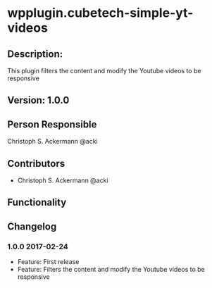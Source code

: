 # wpplugin.cubetech-simple-yt-videos

## Description:

This plugin filters the content and modify the Youtube videos to be responsive

## Version: 1.0.0

## Person Responsible

Christoph S. Ackermann @acki

## Contributors

* Christoph S. Ackermann @acki

## Functionality

## Changelog

### 1.0.0 2017-02-24

* Feature: First release
* Feature: Filters the content and modify the Youtube videos to be responsive